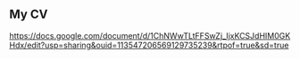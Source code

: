 ## My CV
https://docs.google.com/document/d/1ChNWwTLtFFSwZj_IjxKCSJdHIM0GKHdx/edit?usp=sharing&ouid=113547206569129735239&rtpof=true&sd=true

